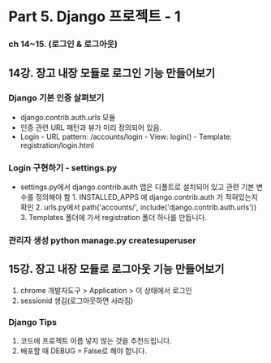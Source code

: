 # Part 5. Django 프로젝트 - 1
### ch 14~15. (로그인 & 로그아웃)
## 14강. 장고 내장 모듈로 로그인 기능 만들어보기
### Django 기본 인증 살펴보기
- django.contrib.auth.urls 모듈
- 인증 관련 URL 패턴과 뷰가 미리 정의되어 있음.
- Login
		- URL pattern: /accounts/login
		- View: login()
		- Template: registration/login.html

### Login 구현하기 - settings.py
- settings.py에서 django.contrib.auth 앱은 디폴트로 설치되어 있고 관련 기본 변수를 정의해야 함
		1. INSTALLED_APPS 에 django.contrib.auth 가 적혀있는지 확인
		2. urls.py에서 path('accounts/', include('django.contrib.auth.urls'))
		3. Templates 폴더에 가서 registration 폴더 하나를 만듭니다.
	
### 관리자 생성 python manage.py createsuperuser

## 15강. 장고 내장 모듈로 로그아웃 기능 만들어보기
1. chrome 개발자도구 > Application > 이 상태에서 로그인
2. sessionid 생김(로그아웃하면 사라짐)

### Django Tips
1. 코드에 프로젝트 이름 넣지 않는 것을 추천드립니다.
2. 배포할 때 DEBUG = False로 해야 합니다.
<!--stackedit_data:
eyJoaXN0b3J5IjpbLTE4NjcxNjE5OTNdfQ==
-->